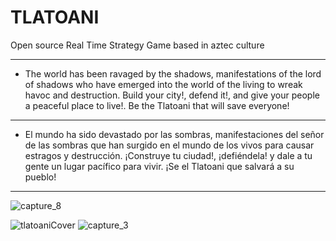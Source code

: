 # TLATOANI
Open source Real Time Strategy Game based in aztec culture
***
* The world has been ravaged by the shadows, manifestations of the lord of shadows who have emerged into the world of the living to wreak havoc and destruction.
Build your city!, defend it!, and give your people a peaceful place to live!. Be the Tlatoani that will save everyone!
***
* El mundo ha sido devastado por las sombras, manifestaciones del señor de las sombras que han surgido en el mundo de los vivos para causar estragos y destrucción.
¡Construye tu ciudad!, ¡defiéndela! y dale a tu gente un lugar pacífico para vivir. ¡Se el Tlatoani que salvará a su pueblo!
***
![capture_8](https://github.com/Kuvrot/Tlatoani/assets/23508114/f831e7bf-747e-4bb8-a87a-fae3d0bd3ca0)

![tlatoaniCover](https://github.com/Kuvrot/Tlatoani/assets/23508114/7e709221-7304-4b34-a37c-96c85a4b6d0b)
![capture_3](https://github.com/Kuvrot/Tlatoani/assets/23508114/e021b16c-9ca3-4d23-8d40-23905f0a2114)

